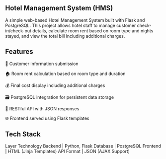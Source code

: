 ## Hotel Management System (HMS)
A simple web-based Hotel Management System built with Flask and PostgreSQL. This project allows hotel staff to manage customer check-in/check-out details, calculate room rent based on room type and nights stayed, and view the total bill including additional charges.

## Features
🧾 Customer information submission

🏠 Room rent calculation based on room type and duration

💰 Final cost display including additional charges

🗃️ PostgreSQL integration for persistent data storage

📄 RESTful API with JSON responses

🌐 Frontend served using Flask templates

## Tech Stack
Layer	      Technology
Backend	    | Python, Flask
Database	  | PostgreSQL
Frontend	  | HTML (Jinja Templates)
API Format	| JSON (AJAX Support)
